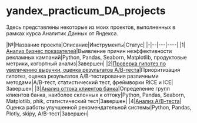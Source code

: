 # yandex_practicum_DA_projects
Здесь представлены некоторые из моих проектов, выполненных в рамках курса Аналитик Данных от Яндекса.

|№|Название проекта|Описание|Инструменты|Статус|
|-|--|---|----|
|1|[Анализ бизнес показателей](https://github.com/zheniaDA/Portfolio/tree/main/%D0%90%D0%BD%D0%B0%D0%BB%D0%B8%D0%B7%20%D0%B1%D0%B8%D0%B7%D0%BD%D0%B5%D1%81%20%D0%BF%D0%BE%D0%BA%D0%B0%D0%B7%D0%B0%D1%82%D0%B5%D0%BB%D0%B5%D0%B9)|Выявление причин неэффективности рекламных кампаний|Python, Pandas, Seaborn, Matplotlib, продуктовые метрики, когортный анализ|Завершен|
|2|[Проверка гипотез по увеличению выручки, оценка результатов А/В-теста](https://github.com/zheniaDA/Portfolio/tree/main/%D0%9F%D1%80%D0%BE%D0%B2%D0%B5%D1%80%D0%BA%D0%B0%20%D0%B3%D0%B8%D0%BF%D0%BE%D1%82%D0%B5%D0%B7%20%D0%BF%D0%BE%20%D1%83%D0%B2%D0%B5%D0%BB%D0%B8%D1%87%D0%B5%D0%BD%D0%B8%D1%8E%20%D0%B2%D1%8B%D1%80%D1%83%D1%87%D0%BA%D0%B8)|Приоритизация гипотез, оценка результатов A/B-тестирования различными методами|A/B-тест, статистический тест, фреймворки RICE и ICE|Завершен|
|3|[Анализ оттока клиентов банка](https://github.com/zheniaDA/Portfolio/tree/main/%D0%90%D0%BD%D0%B0%D0%BB%D0%B8%D0%B7%20%D0%BE%D1%82%D1%82%D0%BE%D0%BA%D0%B0%20%D0%BA%D0%BB%D0%B8%D0%B5%D0%BD%D1%82%D0%BE%D0%B2%20%D0%B1%D0%B0%D0%BD%D0%BA%D0%B0)|Определение групп клиентов банка, наиболее склонных к оттоку|Python, Pandas, Seaborn, Matplotlib, phik, статистический тест|Завершен|
|4|[Анализ А/В-теста](https://github.com/zheniaDA/Portfolio/tree/main/%D0%90%D0%BD%D0%B0%D0%BB%D0%B8%D0%B7%20%D0%90%D0%92-%D1%82%D0%B5%D1%81%D1%82%D0%B0)|Оценка  работы улучшенной рекомендательной системы|Python, Pandas, Plotly, skipy, А/В-тест|Завершен|
